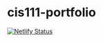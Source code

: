 # cis111-portfolio
[![Netlify Status](https://api.netlify.com/api/v1/badges/8f5e7ae8-05d1-465a-93c8-10775d9445f6/deploy-status)](https://app.netlify.com/sites/vchsi-cis11portfolio/deploys)
